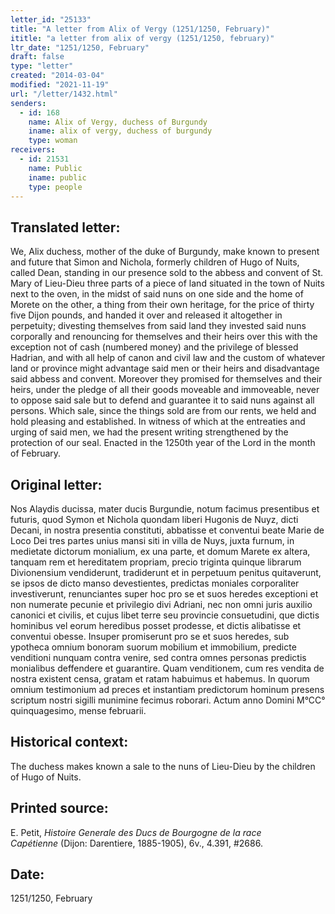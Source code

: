```yaml
---
letter_id: "25133"
title: "A letter from Alix of Vergy (1251/1250, February)"
ititle: "a letter from alix of vergy (1251/1250, february)"
ltr_date: "1251/1250, February"
draft: false
type: "letter"
created: "2014-03-04"
modified: "2021-11-19"
url: "/letter/1432.html"
senders:
  - id: 168
    name: Alix of Vergy, duchess of Burgundy
    iname: alix of vergy, duchess of burgundy
    type: woman
receivers:
  - id: 21531
    name: Public
    iname: public
    type: people
---
```

<h2> Translated letter:</h2>We, Alix duchess, mother of  the duke of Burgundy, make known to present and future that Simon and Nichola, formerly children of Hugo of Nuits, called Dean, standing in our presence sold to the abbess and convent of St. Mary of Lieu-Dieu three parts of a piece of  land situated in the town of Nuits next to the oven, in the midst of said nuns on one side and the home of Morete on the other, a thing from their own heritage, for the price of thirty five Dijon pounds, and handed it over and released it altogether in perpetuity; divesting themselves from said land they invested said nuns corporally and renouncing for themselves and their heirs over this with the exception not of cash (numbered money) and the privilege of blessed Hadrian, and with all help of canon and civil law and the custom of whatever land or province might advantage said men or their heirs and disadvantage said abbess and convent.  Moreover they promised for themselves and their heirs, under the pledge of all their goods moveable and immoveable, never to oppose said sale but to defend and guarantee it to said nuns against all persons.  Which sale, since the things sold are from our rents, we held and hold pleasing and established.  In witness of which at the entreaties and urging of said men, we had the present writing strengthened by the protection of our seal.  Enacted in the 1250th year of the Lord in the month of February.
<h2 class="mt-4"> Original letter:</h2>Nos Alaydis ducissa, mater ducis Burgundie, notum facimus presentibus et futuris, quod Symon et Nichola quondam liberi Hugonis de Nuyz, dicti Decani, in nostra presentia constituti, abbatisse et conventui beate Marie de Loco Dei tres partes unius mansi siti in villa de Nuys, juxta furnum, in medietate dictorum monialium, ex una parte, et domum Marete ex altera, tanquam rem et hereditatem propriam, precio triginta quinque librarum Divionensium vendiderunt, tradiderunt et in perpetuum penitus quitaverunt, se ipsos de dicto manso devestientes, predictas moniales corporaliter investiverunt, renunciantes super hoc pro se et suos heredes exceptioni et non  numerate pecunie et privilegio divi Adriani, nec non omni juris auxilio canonici et civilis, et cujus libet terre seu provincie consuetudini, que dictis hominibus vel eorum heredibus posset prodesse, et dictis alibatisse et conventui obesse. Insuper promiserunt pro se et suos heredes, sub ypotheca omnium bonoram suorum mobilium et immobilium, predicte venditioni nunquam contra venire, sed contra omnes personas predictis monialibus deffendere et guarantire. Quam venditionem, cum res vendita de nostra existent censa, gratam et ratam habuimus et habemus. In quorum omnium testimonium ad preces et instantiam predictorum hominum presens scriptum nostri sigilli munimine fecimus roborari. Actum anno Domini M°CC° quinquagesimo, mense februarii.
<h2 class="mt-4"> Historical context:</h2>The duchess makes known a sale to the nuns of Lieu-Dieu by the children of Hugo of Nuits.
<h2 class="mt-4"> Printed source:</h2><p>E. Petit, <em>Histoire Generale des Ducs de Bourgogne&nbsp;</em><i>de la race Capétienne&nbsp;</i>(Dijon: Darentiere, 1885-1905), 6v., 4.391, #2686.</p><h2 class="mt-4"> Date:</h2>1251/1250, February